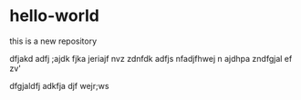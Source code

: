 # hello-world
this is a new repository

dfjakd adfj ;ajdk fjka jeriajf nvz zdnfdk
adfjs nfadjfhwej n ajdhpa zndfgjal ef zv'

dfgjaldfj adkfja djf wejr;ws
